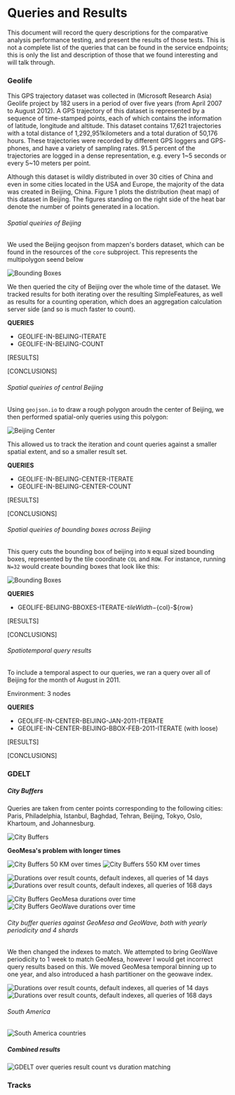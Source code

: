 # Queries and Results

This document will record the query descriptions for the comparative analysis performance testing, and present the results of those tests. This is not a complete list of the queries that can be found in the service endpoints; this is only the list and description of those that we found interesting and will talk through.

### Geolife

This GPS trajectory dataset was collected in (Microsoft Research Asia) Geolife project by 182 users in a period of over five years (from April 2007 to August 2012). A GPS trajectory of this dataset is represented by a sequence of time-stamped points, each of which contains the information of latitude, longitude and altitude. This dataset contains 17,621 trajectories with a total distance of 1,292,951kilometers and a total duration of 50,176 hours. These trajectories were recorded by different GPS loggers and GPS- phones, and have a variety of sampling rates. 91.5 percent of the trajectories are logged in a dense representation, e.g. every 1~5 seconds or every 5~10 meters per point.

Although this dataset is wildly distributed in over 30 cities of China and even in some cities located in the USA and Europe, the majority of the data was created in Beijing, China. Figure 1 plots the distribution (heat map) of this dataset in Beijing. The figures standing on the right side of the heat bar denote the number of points generated in a location.

###### Spatial queiries of Beijing

We used the Beijing geojson from mapzen's borders dataset, which can be found in the resources of the `core` subproject. This represents the multipolygon seend below

![Bounding Boxes](img/beijing-poly.png)

We then queried the city of Beijing over the whole time of the dataset. We tracked results for both iterating over the resulting SimpleFeatures, as well as results for a counting operation, which does an aggregation calculation server side (and so is much faster to count).

__QUERIES__
- GEOLIFE-IN-BEIJING-ITERATE
- GEOLIFE-IN-BEIJING-COUNT

[RESULTS]

[CONCLUSIONS]

###### Spatial queiries of central Beijing

Using `geojson.io` to draw a rough polygon aroudn the center of Beijing, we then performed spatial-only queries using this polygon:

![Beijing Center](img/beijing-center.png)

This allowed us to track the iteration and count queries against a smaller spatial extent, and so a smaller result set.

__QUERIES__
- GEOLIFE-IN-BEIJING-CENTER-ITERATE
- GEOLIFE-IN-BEIJING-CENTER-COUNT

[RESULTS]

[CONCLUSIONS]

###### Spatial queiries of bounding boxes across Beijing

This query cuts the bounding box of beijing into `N` equal sized bounding boxes, represented by the tile coordinate `COL` and `ROW`. For instance, running `N=32` would create bounding boxes that look like this:

![Bounding Boxes](img/beijing-bbox-32.png)

__QUERIES__
- GEOLIFE-BEIJING-BBOXES-ITERATE-${tileWidth}-${col}-${row}

[RESULTS]

[CONCLUSIONS]

###### Spatiotemporal query results

To include a temporal aspect to our queries, we ran a query over all of Beijing for the month of August in 2011.

Environment: 3 nodes

__QUERIES__
- GEOLIFE-IN-CENTER-BEIJING-JAN-2011-ITERATE
- GEOLIFE-IN-CENTER-BEIJING-BBOX-FEB-2011-ITERATE (with loose)


[RESULTS]

[CONCLUSIONS]

### GDELT

##### City Buffers

Queries are taken from center points corresponding to the following cities: Paris, Philadelphia, Istanbul, Baghdad, Tehran, Beijing, Tokyo, Oslo, Khartoum, and Johannesburg.

![City Buffers](img/gdelt/paris-city-buffers.png)


__GeoMesa's problem with longer times__


![City Buffers 50 KM over times](img/gdelt/50-KM_duration_not_0_results_city_without_outliers.png)
![City Buffers 550 KM over times](img/gdelt/550-KM_duration_not_0_results_city_without_outliers.png)

![Durations over result counts, default indexes, all queries of 14 days](img/gdelt/014-days-default.png)
![Durations over result counts, default indexes, all queries of 168 days](img/gdelt/168-days-default.png)

![City Buffers GeoMesa durations over time](img/gdelt/GM_durations_over_time.png)
![City Buffers GeoWave durations over time](img/gdelt/GW_durations_over_time.png)


###### City buffer queries against GeoMesa and GeoWave, both with yearly periodicity and 4 shards

We then changed the indexes to match.
We attempted to bring GeoWave periodicity to 1 week to match GeoMesa, however I would get incorrect query results based on this.
We moved GeoMesa temporal binning up to one year, and also introduced a hash partitioner on the geowave index.

![Durations over result counts, default indexes, all queries of 14 days](img/gdelt/014-days-matching.png)
![Durations over result counts, default indexes, all queries of 168 days](img/gdelt/168-days-matching.png)

###### South America

![South America countries](img/gdelt/south-america-countries.png)

##### Combined results

![GDELT over queries result count vs duration matching](img/gdelt/GDELT-over-queries-result-count-vs-duration-matching.png)

### Tracks
